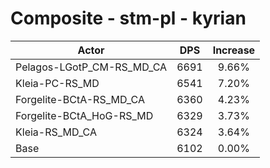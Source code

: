 # Composite - stm-pl - kyrian
| Actor | DPS | Increase |
|---|:---:|:---:|
|Pelagos-LGotP_CM-RS_MD_CA|6691|9.66%|
|Kleia-PC-RS_MD|6541|7.20%|
|Forgelite-BCtA-RS_MD_CA|6360|4.23%|
|Forgelite-BCtA_HoG-RS_MD|6329|3.73%|
|Kleia-RS_MD_CA|6324|3.64%|
|Base|6102|0.00%|
